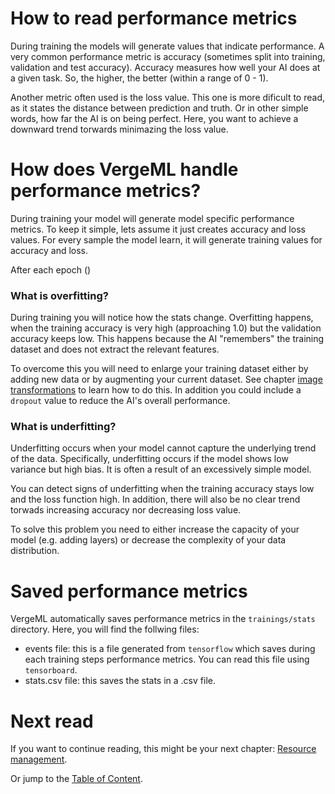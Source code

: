 How to read performance metrics
============

During training the models will generate values that indicate performance. A very common performance metric is accuracy (sometimes split into training, validation and test accuracy). Accuracy measures how well your AI does at a given task. So, the higher, the better (within a range of 0 - 1).

Another metric often used is the loss value. This one is more dificult to read, as it states the distance between prediction and truth. Or in other simple words, how far the AI is on being perfect. Here, you want to achieve a downward trend torwards minimazing the loss value.

How does VergeML handle performance metrics?
============

During training your model will generate model specific performance metrics. To keep it simple, lets assume it just creates accuracy and loss values. For every sample the model learn, it will generate training values for accuracy and loss.

After each epoch ()


### What is overfitting? ###

During training you will notice how the stats change. Overfitting happens, when the training accuracy is very high (approaching 1.0) but the validation accuracy keeps low. This happens because the AI "remembers" the training dataset and does not extract the relevant features. 

To overcome this you will need to enlarge your training dataset either by adding new data or by augmenting your current dataset. See chapter [image transformations](/TOC.md) to learn how to do this. In addition you could include a ```dropout``` value to reduce the AI's overall performance. 

### What is underfitting? ###

Underfitting occurs when your model cannot capture the underlying trend of the data. Specifically, underfitting occurs if the model shows low variance but high bias.  It is often a result of an excessively simple model. 

You can detect signs of underfitting when the training accuracy stays low and the loss function high. In addition, there will also be no clear trend torwads increasing accuracy nor decreasing loss value.

To solve this problem you need to either increase the capacity of your model (e.g. adding layers) or decrease the complexity of your data distribution.

Saved performance metrics
============

VergeML automatically saves performance metrics in the ```trainings/stats``` directory. Here, you will find the follwing files:

* events file: this is a file generated from ```tensorflow``` which saves during each training steps performance metrics. You can read this file using ```tensorboard```. 
* stats.csv file: this saves the stats in a .csv file.

Next read
============

If you want to continue reading, this might be your next chapter: [Resource management](/Training/Resource_management.md).

Or jump to the [Table of Content](/TOC.md).
